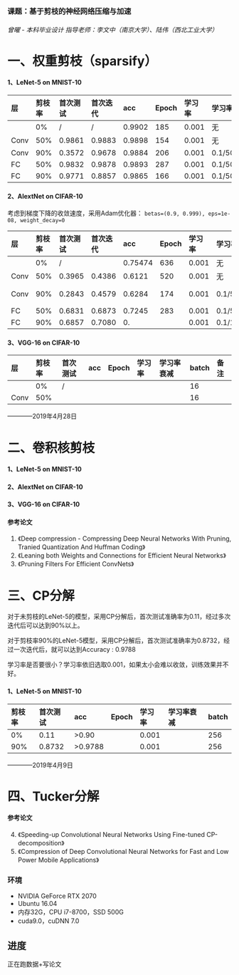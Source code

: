 ### 课题：基于剪枝的神经网络压缩与加速
###### 曾曜 - 本科毕业设计 指导老师：李文中（南京大学）、陆伟（西北工业大学）

# 一、权重剪枝（sparsify）

#### 1、LeNet-5 on MNIST-10
|层  |剪枝率|首次测试|首次迭代|acc|Epoch|学习率|学习率衰减|batch|
|:---|:-----|:-------|:------|:-------|:------|:-----|:--------|:---------|
|    |0%    |/       |/      |0.9902  |185    | 0.001|无       |256|
|Conv|50%   |0.9861|0.9883 |0.9898  |154    |0.001 |无       |256|
|Conv|90%   |0.3572|0.9678 |0.9884  |206    |0.001 |0.1/50epoch|128|
|FC  |50%   |0.9832|0.9878 |0.9893  |287    |0.001 |0.1/50epoch|128|
|FC  |90%   |0.9771  |0.8857 |0.9865  |166    |0.001 |0.1/50epoch|128|

#### 2、AlextNet on CIFAR-10
考虑到梯度下降的收敛速度，采用Adam优化器：
`betas=(0.9, 0.999), eps=1e-08, weight_decay=0`

|层  |剪枝率|首次测试|首次迭代|acc|Epoch|学习率|学习率衰减|batch|备注|
|:---|:-----|:------|:--------|:-------|:------|:-----|:--------|:---------|:---|
|    |0%    |/      |         |0.75474 |636    | 0.001|无|128||
|Conv|50%   |0.3965 |0.4386   |0.6121  |520    |0.001 |无|128||
|Conv|90%   |0.2843 |0.4579   |0.6284  |174    |0.001 |0.1/50epoch|128|保留Conv1|
|FC  |50%   |0.6831 |0.6873   |0.7245  |283    |0.001 |0.1/50epoch|128||
|FC  |90%   |0.6857 |0.7080   |0.      |       |0.001 |0.1/100epoch|128||

#### 3、VGG-16 on CIFAR-10
|层  |剪枝率|首次测试|acc|Epoch|学习率|学习率衰减|batch|备注|
|:---|:-----|:------|:-------|:------|:-----|:--------|:---------|:--|
|    |0%    |/      |  |       |      |         |16||
|Conv|50%   |       |  |     |       |          |16||


————2019年4月28日
# 二、卷积核剪枝
#### 1、LeNet-5 on MNIST-10

#### 2、AlextNet on CIFAR-10

#### 3、VGG-16 on CIFAR-10

#### 参考论文
1. 《Deep compression - Compressing Deep Neural Networks With Pruning, Tranied Quantization And Huffman Coding》
2. 《Leaning both Weights and Connections for Efficient Neural Networks》
3. 《Pruning Filters For Efficient ConvNets》

# 三、CP分解
对于未剪枝的LeNet-5的模型，采用CP分解后，首次测试准确率为0.11，经过多次迭代后可以达到90%以上。

对于剪枝率90%的LeNet-5模型，采用CP分解后，首次测试准确率为0.8732，经过一次迭代后，就可以达到Accuracy : 0.9788

学习率是否要很小？学习率依旧选取0.001，如果太小会难以收敛，训练效果并不好。
#### 1、LeNet-5 on MNIST-10
|剪枝率|首次测试|acc|Epoch|学习率|学习率衰减|batch|
|:-----|:------|:-------|:------|:-----|:--------|:---------|
|0%    |0.11   |>0.90||0.001||256|
|90%|0.8732|>0.9788||0.001||256|

————2019年4月9日
# 四、Tucker分解

#### 参考论文
4. 《Speeding-up Convolutional Neural Networks Using Fine-tuned CP-decomposition》
5. 《Compression of Deep Convolutional Neural Networks for Fast and Low Power Mobile Applications》


### 环境
+ NVIDIA GeForce RTX 2070
+ Ubuntu 16.04
+ 内存32G，CPU i7-8700，SSD 500G
+ cuda9.0，cuDNN 7.0

## 进度
正在跑数据+写论文
